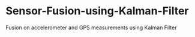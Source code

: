 # Sensor-Fusion-using-Kalman-Filter
Fusion on accelerometer and GPS measurements using Kalman Filter
